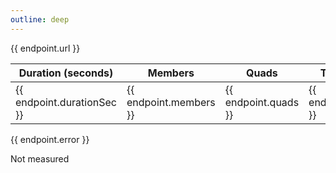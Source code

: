 ```yaml
---
outline: deep
---
```


<script setup>
// import { data } from './throughput.data.js'
// const endpoints = data.endpoints
// todo: re-enable this once the ldes-client has been updated
const endpoints = []
</script>

<div v-for="endpoint of endpoints">
    <article :class="{'custom-block': true, 'danger': endpoint.status === 'offline', 'info': endpoint.status !== 'offline'}">
        <a :href="endpoint.url" target="_blank">{{ endpoint.url }}</a>
        <table v-if="endpoint.status === 'online'">
            <thead>
                <tr>
                    <th>Duration (seconds)</th>
                    <th>Members</th>
                    <th>Quads</th>
                    <th>Throughput (Quads/s)</th>
                    <th>Throughput (Members/s)</th>
                </tr>
            </thead>
            <tbody>
                <tr>
                    <td>{{ endpoint.durationSec }}</td>
                    <td>{{ endpoint.members }}</td>
                    <td>{{ endpoint.quads }}</td>
                    <td>{{ endpoint.throughputQuands }}</td>
                    <td>{{ endpoint.throughputMembers }}</td>
                </tr>
            </tbody>
        </table>
        <p v-if="endpoint.error">{{ endpoint.error }}</p>
        <p v-if="endpoint.status === 'unknown'">Not measured</p>
    </article>
</div>
